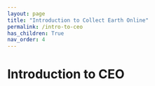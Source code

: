 ```yaml
---
layout: page
title: "Introduction to Collect Earth Online"
permalink: /intro-to-ceo
has_children: True
nav_order: 4
---
```


# Introduction to CEO